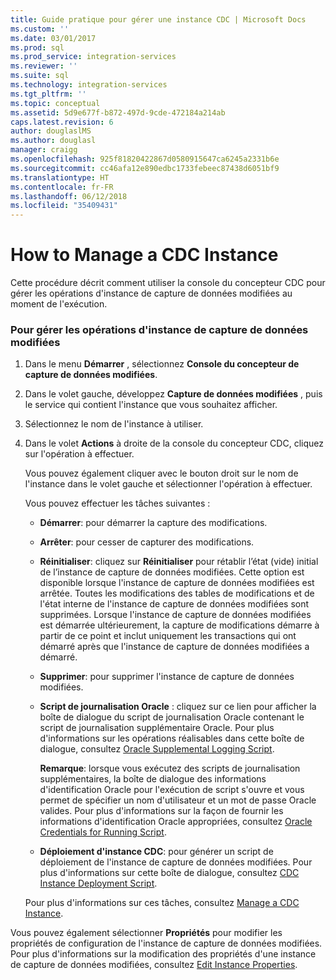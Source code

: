 ```yaml
---
title: Guide pratique pour gérer une instance CDC | Microsoft Docs
ms.custom: ''
ms.date: 03/01/2017
ms.prod: sql
ms.prod_service: integration-services
ms.reviewer: ''
ms.suite: sql
ms.technology: integration-services
ms.tgt_pltfrm: ''
ms.topic: conceptual
ms.assetid: 5d9e677f-b872-497d-9cde-472184a214ab
caps.latest.revision: 6
author: douglaslMS
ms.author: douglasl
manager: craigg
ms.openlocfilehash: 925f81820422867d0580915647ca6245a2331b6e
ms.sourcegitcommit: cc46afa12e890edbc1733febeec87438d6051bf9
ms.translationtype: HT
ms.contentlocale: fr-FR
ms.lasthandoff: 06/12/2018
ms.locfileid: "35409431"
---
```

# <a name="how-to-manage-a-cdc-instance"></a>How to Manage a CDC Instance
  Cette procédure décrit comment utiliser la console du concepteur CDC pour gérer les opérations d'instance de capture de données modifiées au moment de l'exécution.  
  
### <a name="to-manage-cdc-instance-operations"></a>Pour gérer les opérations d'instance de capture de données modifiées  
  
1.  Dans le menu **Démarrer** , sélectionnez **Console du concepteur de capture de données modifiées**.  
  
2.  Dans le volet gauche, développez **Capture de données modifiées** , puis le service qui contient l'instance que vous souhaitez afficher.  
  
3.  Sélectionnez le nom de l'instance à utiliser.  
  
4.  Dans le volet **Actions** à droite de la console du concepteur CDC, cliquez sur l'opération à effectuer.  
  
     Vous pouvez également cliquer avec le bouton droit sur le nom de l'instance dans le volet gauche et sélectionner l'opération à effectuer.  
  
     Vous pouvez effectuer les tâches suivantes :  
  
    -   **Démarrer**: pour démarrer la capture des modifications.  
  
    -   **Arrêter**: pour cesser de capturer des modifications.  
  
    -   **Réinitialiser**: cliquez sur **Réinitialiser** pour rétablir l’état (vide) initial de l’instance de capture de données modifiées. Cette option est disponible lorsque l'instance de capture de données modifiées est arrêtée. Toutes les modifications des tables de modifications et de l'état interne de l'instance de capture de données modifiées sont supprimées. Lorsque l'instance de capture de données modifiées est démarrée ultérieurement, la capture de modifications démarre à partir de ce point et inclut uniquement les transactions qui ont démarré après que l'instance de capture de données modifiées a démarré.  
  
    -   **Supprimer**: pour supprimer l'instance de capture de données modifiées.  
  
    -   **Script de journalisation Oracle** : cliquez sur ce lien pour afficher la boîte de dialogue du script de journalisation Oracle contenant le script de journalisation supplémentaire Oracle. Pour plus d'informations sur les opérations réalisables dans cette boîte de dialogue, consultez [Oracle Supplemental Logging Script](../../integration-services/change-data-capture/oracle-supplemental-logging-script.md).  
  
         **Remarque**: lorsque vous exécutez des scripts de journalisation supplémentaires, la boîte de dialogue des informations d'identification Oracle pour l'exécution de script s'ouvre et vous permet de spécifier un nom d'utilisateur et un mot de passe Oracle valides. Pour plus d'informations sur la façon de fournir les informations d'identification Oracle appropriées, consultez [Oracle Credentials for Running Script](../../integration-services/change-data-capture/oracle-credentials-for-running-script.md).  
  
    -   **Déploiement d'instance CDC**: pour générer un script de déploiement de l'instance de capture de données modifiées. Pour plus d'informations sur cette boîte de dialogue, consultez [CDC Instance Deployment Script](../../integration-services/change-data-capture/cdc-instance-deployment-script.md).  
  
     Pour plus d'informations sur ces tâches, consultez [Manage a CDC Instance](../../integration-services/change-data-capture/manage-a-cdc-instance.md).  
  
 Vous pouvez également sélectionner **Propriétés** pour modifier les propriétés de configuration de l'instance de capture de données modifiées. Pour plus d'informations sur la modification des propriétés d'une instance de capture de données modifiées, consultez [Edit Instance Properties](../../integration-services/change-data-capture/edit-instance-properties.md).  
  
  
